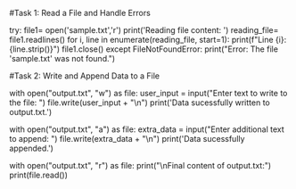 #Task 1: Read a File and Handle Errors 

try:
    file1= open('sample.txt','r') 
    print('Reading file content: ')
    reading_file= file1.readlines() 
    for i, line in enumerate(reading_file, start=1):
      print(f"Line {i}: {line.strip()}")
    file1.close()
except FileNotFoundError:
    print("Error: The file 'sample.txt' was not found.")




#Task 2: Write and Append Data to a File

with open("output.txt", "w") as file:
    user_input = input("Enter text to write to the file: ")
    file.write(user_input + "\n")
    print('Data sucessfully written to output.txt.')
    
with open("output.txt", "a") as file:
    extra_data = input("Enter additional text to append: ")
    file.write(extra_data + "\n")
    print('Data sucessfully appended.')
    
with open("output.txt", "r") as file:
    print("\nFinal content of output.txt:")
    print(file.read())





